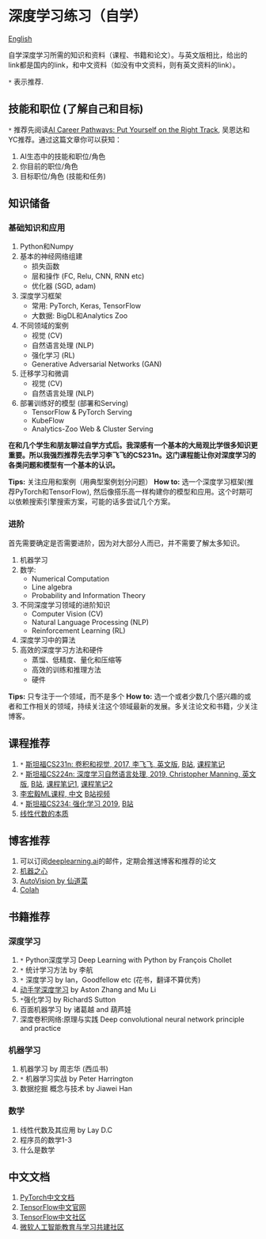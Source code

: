 # 深度学习练习（自学）

[English](README.md)

自学深度学习所需的知识和资料（课程、书籍和论文）。与英文版相比，给出的link都是国内的link，和中文资料（如没有中文资料，则有英文资料的link）。

`*` 表示推荐.

## 技能和职位 (了解自己和目标)

`*` 推荐先阅读[AI Career Pathways: Put Yourself on the Right Track](https://workera.ai/candidates/report/), 吴恩达和YC推荐。通过这篇文章你可以获知：

1. AI生态中的技能和职位/角色
2. 你目前的职位/角色
3. 目标职位/角色 (技能和任务)

## 知识储备

### 基础知识和应用

1. Python和Numpy
2. 基本的神经网络组建
    - 损失函数
    - 层和操作 (FC, Relu, CNN, RNN etc)
    - 优化器 (SGD, adam)
3. 深度学习框架
    - 常用: PyTorch, Keras, TensorFlow
    - 大数据: BigDL和Analytics Zoo
4. 不同领域的案例
    - 视觉 (CV)
    - 自然语言处理 (NLP)
    - 强化学习 (RL)
    - Generative Adversarial Networks (GAN)
5. 迁移学习和微调
    - 视觉 (CV)
    - 自然语言处理 (NLP)
6. 部署训练好的模型 (部署和Serving)
    - TensorFlow & PyTorch Serving
    - KubeFlow
    - Analytics-Zoo Web & Cluster Serving

**在和几个学生和朋友聊过自学方式后。我深感有一个基本的大局观比学很多知识更重要。所以我强烈推荐先去学习李飞飞的CS231n。这门课程能让你对深度学习的各类问题和模型有一个基本的认识。**

**Tips:** 关注应用和案例（用典型案例划分问题）
**How to:** 选一个深度学习框架(推荐PyTorch和TensorFlow), 然后像搭乐高一样构建你的模型和应用。这个时期可以依赖搜索引擎搜索方案，可能的话多尝试几个方案。

### 进阶

首先需要确定是否需要进阶，因为对大部分人而已，并不需要了解太多知识。

1. 机器学习
2. 数学:
    - Numerical Computation
    - Line algebra
    - Probability and Information Theory
3. 不同深度学习领域的进阶知识
    - Computer Vision (CV)
    - Natural Language Processing (NLP)
    - Reinforcement Learning (RL)
4. 深度学习中的算法
5. 高效的深度学习方法和硬件
    - 蒸馏、低精度、量化和压缩等
    - 高效的训练和推理方法
    - 硬件

**Tips:** 只专注于一个领域，而不是多个
**How to:** 选一个或者少数几个感兴趣的或者和工作相关的领域，持续关注这个领域最新的发展。多关注论文和书籍，少关注博客。

## 课程推荐

1. `*` [斯坦福CS231n: 卷积和视觉, 2017, 李飞飞, 英文版](http://cs231n.stanford.edu/syllabus.html), [B站](https://www.bilibili.com/video/av58778425?from=search&seid=16447017126874781751), [课程笔记](https://github.com/mbadry1/CS231n-2017-Summary)
2. `*` [斯坦福CS224n: 深度学习自然语言处理, 2019, Christopher Manning, 英文版](http://web.stanford.edu/class/cs224n/index.html), [B站](https://www.bilibili.com/video/av41393758?from=search&seid=14792978053812629226), [课程笔记1](https://github.com/DukeEnglish/cs224n_learning_note), [课程笔记2](https://github.com/zhanlaoban/CS224N-Stanford-Winter-2019)
3. [李宏毅ML课程, 中文](http://speech.ee.ntu.edu.tw/~tlkagk/courses_ML19.html) [B站视频](https://www.bilibili.com/video/av46561029/)
4. `*` [斯坦福CS234: 强化学习 2019](http://web.stanford.edu/class/cs234/index.html), [B站](https://www.bilibili.com/video/av47812079?from=search&seid=4379173489386079369)
5. [线性代数的本质](https://www.bilibili.com/video/BV1ys411472E)

## 博客推荐

1. 可以订阅[deeplearning.ai](https://www.deeplearning.ai/)的邮件，定期会推送博客和推荐的论文
2. [机器之心](https://www.jiqizhixin.com/)
3. [AutoVision by 仙道菜](https://blog.csdn.net/cyh_24)
4. [Colah](https://colah.github.io/)

## 书籍推荐

### 深度学习

1. `*` Python深度学习 Deep Learning with Python by François Chollet
2. `*` 统计学习方法 by 李航
3. `*` 深度学习 by Ian，Goodfellow etc (花书，翻译不算优秀)
4. [动手学深度学习]((https://zh.d2l.ai/)) by Aston Zhang and Mu Li
5. `*`强化学习 by RichardS Sutton
6. 百面机器学习 by 诸葛越 and 葫芦娃
7. 深度卷积网络:原理与实践 Deep convolutional neural network principle and practice

### 机器学习

1. 机器学习 by 周志华 (西瓜书)
2. `*` 机器学习实战 by Peter Harrington
3. 数据挖掘 概念与技术 by Jiawei Han

### 数学

1. 线性代数及其应用 by Lay D.C
2. 程序员的数学1-3
3. 什么是数学

## 中文文档

1. [PyTorch中文文档](https://pytorch-cn.readthedocs.io/zh/latest/)
2. [TensorFlow中文官网](https://tensorflow.google.cn/)
3. [TensorFlow中文社区](http://www.tensorfly.cn/)
4. [微软人工智能教育与学习共建社区](https://github.com/microsoft/ai-edu)
